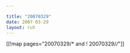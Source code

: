 ```yaml
---

title: "20070329"
date: 2007-03-29
layout: rut
---
```


[[!map pages="20070329/* and ! 20070329/*/*"]]
